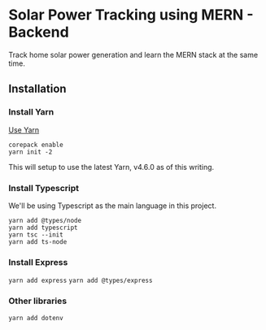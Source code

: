 # Solar Power Tracking using MERN - Backend
Track home solar power generation and learn the MERN stack at the same time.

## Installation

### Install Yarn

[Use Yarn](https://yarnpkg.com/getting-started/install)

```
corepack enable
yarn init -2
```

This will setup to use the latest Yarn, v4.6.0 as of this writing.

### Install Typescript

We'll be using Typescript as the main language in this project.

```
yarn add @types/node
yarn add typescript
yarn tsc --init
yarn add ts-node
```

### Install Express

`yarn add express`
`yarn add @types/express`

### Other libraries

`yarn add dotenv`